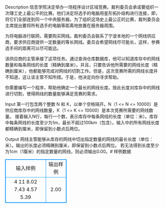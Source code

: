 # 
Description
信息学院决定举办一场程序设计区域竞赛。裁判委员会承诺要组织一次理工史上最公平的比赛。他们决定将选手的电脑用星形拓扑结构进行连接，即，将它们全部连到同一个中央服务器。为了组织这场史上最公正的比赛，裁判委员会主席提出要将所有选手的电脑等距离地放置在服务器周围。
 
为将电脑进行联网，需要购买网线。裁判委员会联系了宁波本地的一个网线供应商，要求供应商提供一定数量的等长网线。委员会希望网线尽可能长，这样，参赛选手间的距离可以尽可能远。
 
该供应商的主管承接了这项任务。通过查询仓库数据库，他可以知道库存中的网线数量和每条网线的长度（精确到厘米）。并且，只要告诉他所需要的网线长度（精确到厘米），他都能够完成对网线的切割工作。但是，这次竞赛所需的网线长度并不知道，这让该主管不知所措。于是，他决定向你寻求帮助。
 
你需要编写一个程序，帮助他确定一个最长的网线长度。按此长度对库存中的网线进行切割，使得网线的数量能够满足竞赛的需求。
 
Input
第一行包含两个整数 N 和 K，以单个空格隔开。N（1 <= N <= 10000）是供应商库存中的网线数量，K（1 <= K <= 10000）是本次竞赛所需要的网线数量。
接着输入N行，每行一个数，表示库存中每条网线的长度（单位：米）。库存中每条网线的长度至少为1m，最长不超过100km（包含）。输入中的所有网线长度都精确到厘米，即保留到小数点后两位。
 
Output
网线主管能够从库存的网线中切出指定数量的网线的最长长度（单位：米）。输出的长度必须精确到厘米，即保留到小数点后两位。 若无法得到长度至少为1cm（1厘米）的指定数量的网线，则必须输出0.00。# 样例数据
<style>
        table,table tr th, table tr td { border:1px solid #0094ff; }
        table { width: 200px; min-height: 25px; line-height: 25px; text-align: center; border-collapse: collapse;}   
    </style>
<table>
	<tr>
		<td>输入样例</td>
		<td>输出样例</td>
	</tr>
<tr><td>4 11
8.02 7.43 4.57 5.39</td><td>2.00</td></tr></table>

